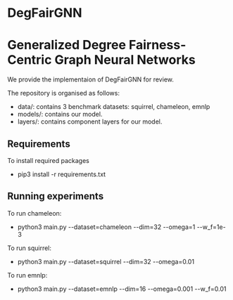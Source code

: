 # DegFairGNN

# Generalized Degree Fairness-Centric Graph Neural Networks
We provide the implementaion of DegFairGNN for review.

The repository is organised as follows:
- data/: contains 3 benchmark datasets: squirrel, chameleon, emnlp
- models/: contains our model. 
- layers/: contains component layers for our model.  


## Requirements
To install required packages
- pip3 install -r requirements.txt

## Running experiments

To run chameleon:
- python3 main.py --dataset=chameleon --dim=32 --omega=1 --w_f=1e-3

To run squirrel:
- python3 main.py --dataset=squirrel --dim=32 --omega=0.01 

To run emnlp:
- python3 main.py --dataset=emnlp --dim=16 --omega=0.001 --w_f=0.01 
